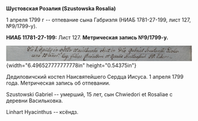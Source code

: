 **Шустовская Розалия (Szustowska Rosalia)**

1 апреля 1799 г -- отпевание сына Габриэля (НИАБ 1781-27-199, лист 127,
№9/1799-у).

**НИАБ 11781-27-199:** Лист 127. **Метрическая запись №9/1799-у.**

![](./media/c7b0088e4ceb6cd0be8f5290817f31f499b44b0b.png){width="6.496527777777778in"
height="0.54375in"}

Дедиловичский костел Наисвятейшего Сердца Иисуса. 1 апреля 1799 года.
Метрическая запись об отпевании.

Szustowski Gabriel -- умерший, 15 лет, сын Chwiedori et Rosaliae с
деревни Васильковка.

Linhart Hyacinthus -- ксёндз.
